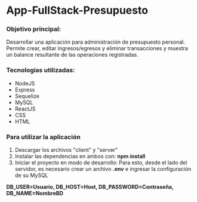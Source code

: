 # App-FullStack-Presupuesto

### Objetivo principal: ###
Desarrollar una aplicación para administración de presupuesto personal. Permite crear, editar ingresos/egresos y eliminar transacciones y muestra un balance resultante de las operaciones registradas.

### Tecnologías utilizadas: ###
- NodeJS
- Express
- Sequelize
- MySQL
- ReactJS
- CSS
- HTML

### Para utilizar la aplicación ###
1. Descargar los archivos "client" y "server"
2. Instalar las dependencias en ambos con: **npm install**
3. Iniciar el proyecto en modo de desarrollo:
Para esto, desde el lado del servidor, es necesario crear un archivo **.env** e ingresar la configuración de su MySQL

**DB_USER=Usuario, DB_HOST=Host, DB_PASSWORD=Contraseña, DB_NAME=NombreBD**
